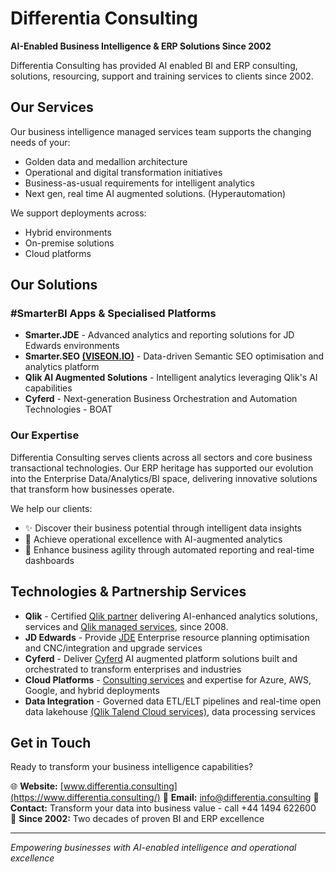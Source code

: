 # Differentia Consulting

**AI-Enabled Business Intelligence & ERP Solutions Since 2002**

Differentia Consulting has provided AI enabled BI and ERP consulting, solutions, resourcing, support and training services to clients since 2002.

## Our Services

Our business intelligence managed services team supports the changing needs of your:
- Golden data and medallion architecture
- Operational and digital transformation initiatives  
- Business-as-usual requirements for intelligent analytics
- Next gen, real time AI augmented solutions. (Hyperautomation)

We support deployments across:
- Hybrid environments
- On-premise solutions
- Cloud platforms

## Our Solutions

### #SmarterBI Apps & Specialised Platforms
- **Smarter.JDE** - Advanced analytics and reporting solutions for JD Edwards environments
- **Smarter.SEO [(VISEON.IO)](https://viseon.io)** - Data-driven Semantic SEO optimisation and analytics platform
- **Qlik AI Augmented Solutions** - Intelligent analytics leveraging Qlik's AI capabilities
- **Cyferd** - Next-generation Business Orchestration and Automation Technologies - BOAT

### Our Expertise

Differentia Consulting serves clients across all sectors and core business transactional technologies. Our ERP heritage has supported our evolution into the Enterprise Data/Analytics/BI space, delivering innovative solutions that transform how businesses operate.

We help our clients:
- ✨ Discover their business potential through intelligent data insights
- 🎯 Achieve operational excellence with AI-augmented analytics
- 🚀 Enhance business agility through automated reporting and real-time dashboards

## Technologies & Partnership Services

- **Qlik** - Certified [Qlik partner](https://www.differentia.consulting/qlik-partner/) delivering AI-enhanced analytics solutions, services and [Qlik managed services](https://www.differentia.consulting/qlik/services/qlik-managed-services), since 2008.
- **JD Edwards** - Provide [JDE](https://www.differentia.consulting/jdedwards/) Enterprise resource planning optimisation and CNC/integration and upgrade services
- **Cyferd** - Deliver [Cyferd](https://www.differentia.consulting/cyferd/) AI augmented platform solutions built and orchestrated to transform enterprises and industries
- **Cloud Platforms** - [Consulting services](https://www.differentia.consulting/services/consulting-services) and expertise for Azure, AWS, Google, and hybrid deployments
- **Data Integration** - Governed data ETL/ELT pipelines and real-time open data lakehouse [(Qlik Talend Cloud services)](https://www.differentia.consulting/qlik/services/qlik-talend-cloud-services), data processing services

## Get in Touch

Ready to transform your business intelligence capabilities?

🌐 **Website:** [www.differentia.consulting](https://www.differentia.consulting/)
📧 **Email:** [info@differentia.consulting](mailto:info@differentia.consulting) 
📧 **Contact:** Transform your data into business value - call +44 1494 622600  
🏢 **Since 2002:** Two decades of proven BI and ERP excellence

---

*Empowering businesses with AI-enabled intelligence and operational excellence*
